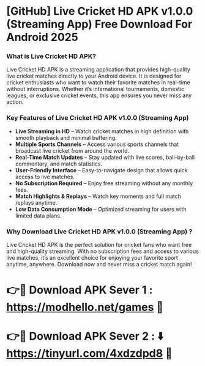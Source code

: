 # [GitHub] Live Cricket HD APK v1.0.0 (Streaming App) Free Download For Android 2025

### What is Live Cricket HD APK?  

Live Cricket HD APK is a streaming application that provides high-quality live cricket matches directly to your Android device. It is designed for cricket enthusiasts who want to watch their favorite matches in real-time without interruptions. Whether it’s international tournaments, domestic leagues, or exclusive cricket events, this app ensures you never miss any action.  

### Key Features of Live Cricket HD APK v1.0.0 (Streaming App) 

- **Live Streaming in HD** – Watch cricket matches in high definition with smooth playback and minimal buffering.  
- **Multiple Sports Channels** – Access various sports channels that broadcast live cricket from around the world.  
- **Real-Time Match Updates** – Stay updated with live scores, ball-by-ball commentary, and match statistics.  
- **User-Friendly Interface** – Easy-to-navigate design that allows quick access to live matches.  
- **No Subscription Required** – Enjoy free streaming without any monthly fees.  
- **Match Highlights & Replays** – Watch key moments and full match replays anytime.  
- **Low Data Consumption Mode** – Optimized streaming for users with limited data plans.  

### Why Download Live Cricket HD APK v1.0.0 (Streaming App) ?  

Live Cricket HD APK is the perfect solution for cricket fans who want free and high-quality streaming. With no subscription fees and access to various live matches, it’s an excellent choice for enjoying your favorite sport anytime, anywhere. Download now and never miss a cricket match again!


# 👉🔴 Download APK Sever 1 : https://modhello.net/games 📲

# 👉🔴 Download APK Sever 2  : ⬇️ https://tinyurl.com/4xdzdpd8 📲